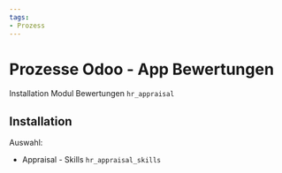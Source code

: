 ```yaml
---
tags:
- Prozess
---
```

# Prozesse Odoo - App Bewertungen
Installation Modul Bewertungen `hr_appraisal`

## Installation

Auswahl:
* Appraisal - Skills `hr_appraisal_skills`